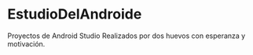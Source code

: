 # EstudioDelAndroide
Proyectos de Android Studio
Realizados por dos huevos con esperanza y motivación.
